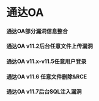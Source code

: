 # 通达OA

#### 通达OA部分漏洞信息整合

#### 通达OA v11.2后台任意文件上传漏洞

#### 通达OA v11.x-v11.5任意用户登录

#### 通达OA v11.6 任意文件删除&RCE

#### 通达OA v11.7后台SQL注入漏洞

